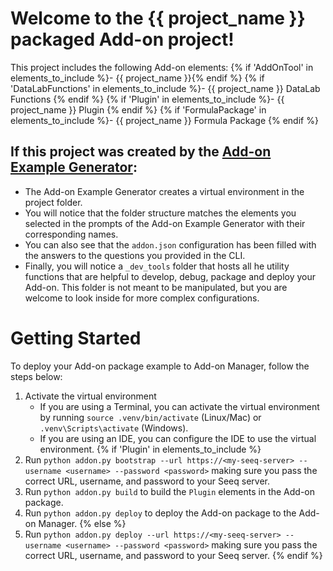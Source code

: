 # Welcome to the {{ project_name }} packaged Add-on project!

This project includes the following Add-on elements:
{% if 'AddOnTool' in elements_to_include %}- {{ project_name }}{% endif %}
{% if 'DataLabFunctions' in elements_to_include %}- {{ project_name }} DataLab Functions {% endif %}
{% if 'Plugin' in elements_to_include %}- {{ project_name }} Plugin {% endif %}
{% if 'FormulaPackage' in elements_to_include %}- {{ project_name }} Formula Package {% endif %}

## If this project was created by the [Add-on Example Generator](https://github.com/seeq12/seeq-addon-templates.git):
* The Add-on Example Generator creates a virtual environment in the project folder. 
* You will notice that the folder structure matches the elements you selected in the prompts of the Add-on Example 
  Generator with their corresponding names. 
* You can also see that the `addon.json` configuration has been filled with the answers to the questions you 
  provided in the CLI. 
* Finally, you will notice a `_dev_tools` folder that hosts all  he utility functions that are helpful to develop, 
  debug, package and deploy your Add-on. This folder is not meant to be manipulated, but you are welcome to look 
  inside for more complex configurations.

  
# Getting Started
To deploy your Add-on package example to Add-on Manager, follow the steps below:
1. Activate the virtual environment 
   * If you are using a Terminal, you can activate the virtual environment by running `source .venv/bin/activate` 
	  (Linux/Mac) or `.venv\Scripts\activate` (Windows). 
   * If you are using an IDE, you can configure the IDE to use the virtual environment.
{% if 'Plugin' in elements_to_include %}
2. Run `python addon.py bootstrap --url https://<my-seeq-server> --username <username> --password <password>` making 
   sure you pass the correct URL, username, and password to your Seeq server.
3. Run `python addon.py build` to build the `Plugin` elements in the Add-on package.
4. Run `python addon.py deploy` to deploy the Add-on package to the Add-on Manager.
{% else %}
2. Run `python addon.py deploy --url https://<my-seeq-server> --username <username> --password <password>` making
   sure you pass the correct URL, username, and password to your Seeq server.
{% endif %}
